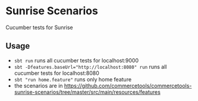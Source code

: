 # Sunrise Scenarios
Cucumber tests for Sunrise

## Usage

* `sbt run` runs all cucumber tests for localhost:9000
* `sbt -Dfeatures.baseUrl="http://localhost:8080" run` runs all cucumber tests for localhost:8080
* `sbt "run home.feature"` runs only home feature
* the scenarios are in https://github.com/commercetools/commercetools-sunrise-scenarios/tree/master/src/main/resources/features
